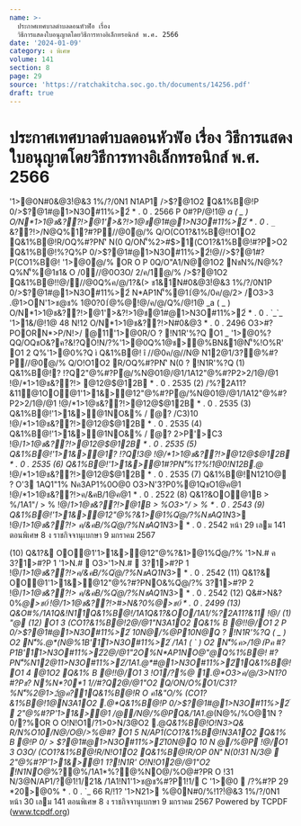 ```yaml
---
name: >-
  ประกาศเทศบาลตำบลดอนหัวฬ่อ เรื่อง
  วิธีการแสดงใบอนุญาตโดยวิธีการทางอิเล็กทรอนิกส์ พ.ศ. 2566
date: '2024-01-09'
category: ง พิเศษ
volume: 141
section: 8
page: 29
source: 'https://ratchakitcha.soc.go.th/documents/14256.pdf'
draft: true
---
```


# ประกาศเทศบาลตำบลดอนหัวฬ่อ เรื่อง วิธีการแสดงใบอนุญาตโดยวิธีการทางอิเล็กทรอนิกส์ พ.ศ. 2566

'1>@0N#0&@3!ํ@&3 1%/?/0N1 N1AP1 />$?@1O2 Q&1%B@!P 0/>$?@1#@1>N3O#11%>2์ * . 0 . 2566 P 0#?P/@!1@ _a ( _ ) O/N*1>1@ช&??!>@1'>&?!>1@ช@1#@1>N3O#11%>2์ * . 0 . `_`_ &??!>/N@Q%1?#?P//@0ํ@/% Q/O(CO1?&1%B@!!O1O2 Q&1%B@!R/OQ%#?PN'ิ N(0 Q/ON'็%2>#$>1(CO1?&1%B@!#?P>O2 Q&1%B@!%?Q%P 0/>$?@1#@1>N3O#11%>2์!@//>$?@1#?P(CO1%B@! '1>@0ํ@/% OR O P 0Q/O"A1/N@@1O2 NชN%/N@%?Q%N'็%@1ช1& O /0//@0O3O/ 2/ค/1ํ@/% />$?@1O2 Q&1%B@!!@///@0Q%ค/@/1?&(> ช1&1N#0&@3!ํ@&3 1%/?/0N1P 0/>$?@1#@1>N3O#11%>2์ N*AP1N'็%@11ํ@%/0ค/@/2> /O3>3 .@1>ON'1>ช@ช% 1@0?01ํ@%@!@/ค/@/Q%/@!1@ _a ( _ ) O/N*1>1@ช&??!>@1'>&?!>1@ช@1#@1>N3O#11%>2์ * . 0 . `_`_ '1>1&/@!1@ 48 N!12 O/N*1>1@ช&??!>N#0&@3 * . 0 . 2496 O3>#?POORN*>P/N!>/ @11'1>@0R/O ? !N1R'%?Q O1 _ '1>@0%?QQ/OQชO&?ค?&!?QO!N/?%'1>@0Q%1@ช>@%BN&1@N'็%!O%R' O1 2 Q%'1>@0%?Q ì Q&1%B@! î //@0ค/@//N@ N12@1/3?@%#?P//@0ํ@/% Q/O!O1O2 R/OQ%#?PN'ิ N(0 ? !N1R'%?Q (1) Q&1%B@!? !?Q2"@%#?Pํ@/%N@01@/@1/1A12"@%#?P2>2/1@/@1 !@/*1>1@ช&??!> @12@$@12B * . 0 . 2535 (2) /%?2A11?&11@1OO@1'1>1&>@12"@%#?Pํ@/%N@01@/@1/1A12"@%#?P2>2/1@/@1 !@/*1>1@ช&??!>@12@$@12B * . 0 . 2535 (3) Q&1%B@!'1>1&>@1NO&% / ํ@? /C3)10 !@/*1>1@ช&??!>@12@$@12B * . 0 . 2535 (4) Q&1%B@!'1>1&>@1NO&% / ํ@? 2>P'>C3 !@/*1>1@ช&??!>@12@$@12B * . 0 . 2535 (5) Q&1%B@!'1>1&>@1? !?Q!3@ !@/*1>1@ช&??!>@12@$@12B * . 0 . 2535 (6) Q&1%B@!'1>1&>@1#?PN'็%1?%!1@0!N12B.@* !@/*1>1@ช&??!>@12@$@12B * . 0 . 2535 (7) Q&1%B@!N121O@ ? O'3 1AQ1"1% Nค3AP1%0O@0 O3>N'3?P0%@1QชO1@ค@1 !@/*1>1@ช&??!>ค/&คB/1@ค@1 * . 0 . 2522 (8) Q&1?&OO@1B > %/1A1"/ > % !@/*1>1@ช&??!>@1B > %O3>"/ > % * . 0 . 2543 (9) Q&1%B@!'1>1&>@12"@%?&1>@1%Qํ@/?%NชAQ1N*3> !@/*1>1@ช&??!> ค/&คB/%Qํ@/?%NชAQ1N*3> * . 0 . 2542 หน้า 29 เลม 141 ตอนพิเศษ 8 ง ราชกิจจานุเบกษา 9 มกราคม 2567

(10) Q&1?& OO@1'1>1&>@12"@%?&1>@1%Qํ@/?% '1>N.# ค 3?1>#?P 1 '1>N.#  O3>'1>N.#  3?1>#?P 1 !@/*1>1@ช&??!>ค/&คB/%Qํ@/?%NชAQ1N*3> * . 0 . 2542 (11) Q&1?& OO@1'1>1&>@12"@%?#?PNO&%Qํ@/?% 3?1>#?P 2 !@/*1>1@ช&??!> ค/&คB/%Qํ@/?%NชAQ1N*3> * . 0 . 2542 (12) Q&#>N&?0%*@>ช0์ !@/*1>1@ช&??!>#>N&?0%*@>ช0์ * . 0 . 2499 (13) Q&O#%/1A1Q&!N11Q&1%B@!/1A1Q&1?&OO/1A1/%?2A11?&11 !@/ (1) "@ (12) O1 3 (CO1?&1%B@!2@/@1"N3A1O2 Q&1% B @!!@/O1 2 P 0/>$?@1#@1>N3O#11%>2์ 10N@/%@P10N@Q ? !N1R'%?Q ( _ ) O2 N'็%.@*(N@%1B'1์1>N3O#11%>2์ /1A1 ( ` ) O2 N'็%ค>/1@1์Pค #?P1B'1์1>N3O#11%>2์2@/@1"2O%N*AP1NO@"@Q%1%B@! #?PN'็%N12@11>N3O#11%>2์/1A1.@*#@1>N3O#11%>2์1Q&1%B@! O1 4 @1O2 Q&1% B @!!@/O1 3 !O1/?%@ 1.@*O3>ค/@/3>N1?0 #?Pช? N%N*?0*1 1//#?Q2@/@1"O2 Q/ON/O%O1/C31?%N'็%2@1>2ํ@ค?1Q&1%B@!R O ค1&"O/% (CO1?&1%B@!1@N3A1O2 .@*Q&1%B@!P 0/>$?@1#@1>N3O#11%>2์  2"@%#?P'1>1&>@1 /@/N@/%@PQ&/1A1.@*(N@%/%O@1N ? 0/?%OR O O!N!O1/?1>0>N/3@O2 .@*Q&1%B@!O!N3>Q& R/N%O10/N@/O@/>%@#? O1 5 N/AP1(CO1?&1%B@!N3A1O2 Q&1% B @!P 0/ > $?@1#@1>N3O#11%>2์10N@Q 10 N @/%@P !@/O1 3 O3O/ (CO1?&1%B@!R/N!O1O2 Q&1%B@!R/OP 0N'ิ N(0!31 N/3@  2"@%#?P'1>1&>@1 1?!N1R' O!N!O12@/@1"O2 !N1NO@*%?@%/1A1*%?@%NO@/%O@#?PR O !31 N/3@N/AP1/?@1!1/21& /1A1!N1'1>ช@ช%#?P1!1/ C '1>@0  /?%#?P 29 *20>@0% * . 0 . `_ 66 R/!1? '1>N21> %@0N#0/%!1?!ํ@&3 1%/?/0N1 หน้า 30 เลม 141 ตอนพิเศษ 8 ง ราชกิจจานุเบกษา 9 มกราคม 2567 Powered by TCPDF (www.tcpdf.org)

